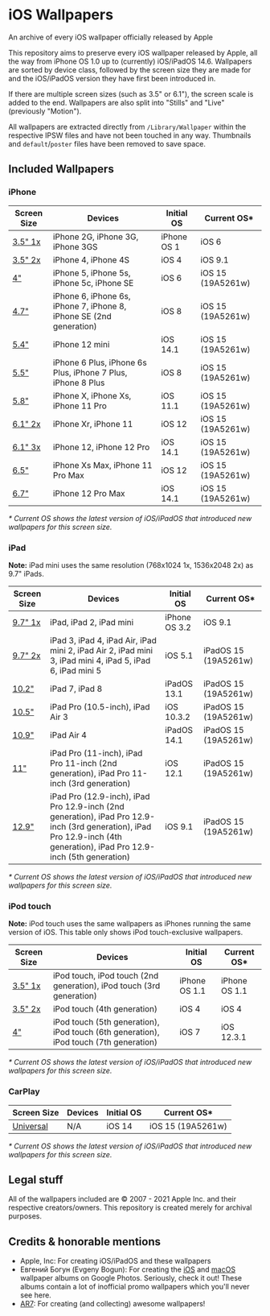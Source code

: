 # iOS Wallpapers
An archive of every iOS wallpaper officially released by Apple

This repository aims to preserve every iOS wallpaper released by Apple, all the way from iPhone OS 1.0 up to (currently) iOS/iPadOS 14.6.
Wallpapers are sorted by device class, followed by the screen size they are made for and the iOS/iPadOS version they have first been introduced in.

If there are multiple screen sizes (such as 3.5" or 6.1"), the screen scale is added to the end. Wallpapers are also split into "Stills" and "Live" (previously "Motion").

All wallpapers are extracted directly from `/Library/Wallpaper` within the respective IPSW files and have not been touched in any way. Thumbnails and `default`/`poster` files have been removed to save space.

## Included Wallpapers
### iPhone
| Screen Size | Devices | Initial OS | Current OS\* |
| -- | -- | -- | -- |
| [3.5" 1x](iPhone/3.5%22%20@1x) | iPhone 2G, iPhone 3G, iPhone 3GS | iPhone OS 1 | iOS 6 |
| [3.5" 2x](iPhone/3.5%22%20@2x) | iPhone 4, iPhone 4S | iOS 4 | iOS 9.1 |
| [4"](iPhone/4%22) | iPhone 5, iPhone 5s, iPhone 5c, iPhone SE | iOS 6 | iOS 15 (19A5261w) |
| [4.7"](iPhone/4.7%22) | iPhone 6, iPhone 6s, iPhone 7, iPhone 8, iPhone SE (2nd generation) | iOS 8 | iOS 15 (19A5261w) |
| [5.4"](iPhone/5.4%22) | iPhone 12 mini | iOS 14.1 | iOS 15 (19A5261w) |
| [5.5"](iPhone/5.5%22) | iPhone 6 Plus, iPhone 6s Plus, iPhone 7 Plus, iPhone 8 Plus | iOS 8 | iOS 15 (19A5261w) |
| [5.8"](iPhone/5.8%22) | iPhone X, iPhone Xs, iPhone 11 Pro | iOS 11.1 | iOS 15 (19A5261w) |
| [6.1" 2x](iPhone/6.1%22%202x) | iPhone Xr, iPhone 11 | iOS 12 | iOS 15 (19A5261w) |
| [6.1" 3x](iPhone/6.1%22%203x) | iPhone 12, iPhone 12 Pro | iOS 14.1 | iOS 15 (19A5261w) |
| [6.5"](iPhone/6.5%22) | iPhone Xs Max, iPhone 11 Pro Max | iOS 12 | iOS 15 (19A5261w) |
| [6.7"](iPhone/6.7%22) | iPhone 12 Pro Max | iOS 14.1 | iOS 15 (19A5261w) |

_\* Current OS shows the latest version of iOS/iPadOS that introduced new wallpapers for this screen size._

### iPad
__Note:__ iPad mini uses the same resolution (768x1024 1x, 1536x2048 2x) as 9.7" iPads.

| Screen Size | Devices | Initial OS | Current OS\* |
| -- | -- | -- | -- |
| [9.7" 1x](iPad/9.7%22%201x) | iPad, iPad 2, iPad mini | iPhone OS 3.2 | iOS 9.1 |
| [9.7" 2x](iPad/9.7%22%202x) | iPad 3, iPad 4, iPad Air, iPad mini 2, iPad Air 2, iPad mini 3, iPad mini 4, iPad 5, iPad 6, iPad mini 5 | iOS 5.1 | iPadOS 15 (19A5261w) |
| [10.2"](iPad/10.2%22) | iPad 7, iPad 8 | iPadOS 13.1 | iPadOS 15 (19A5261w) |
| [10.5"](iPad/10.5%22) | iPad Pro (10.5-inch), iPad Air 3 | iOS 10.3.2 | iPadOS 15 (19A5261w) |
| [10.9"](iPad/10.9%22) | iPad Air 4 | iPadOS 14.1 | iPadOS 15 (19A5261w) |
| [11"](iPad/11%22) | iPad Pro (11-inch), iPad Pro 11-inch (2nd generation), iPad Pro 11-inch (3rd generation) | iOS 12.1 | iPadOS 15 (19A5261w) |
| [12.9"](iPad/12.9%22) | iPad Pro (12.9-inch), iPad Pro 12.9-inch (2nd generation), iPad Pro 12.9-inch (3rd generation), iPad Pro 12.9-inch (4th generation), iPad Pro 12.9-inch (5th generation) | iOS 9.1 | iPadOS 15 (19A5261w) |

_\* Current OS shows the latest version of iOS/iPadOS that introduced new wallpapers for this screen size._

### iPod touch
__Note:__ iPod touch uses the same wallpapers as iPhones running the same version of iOS. This table only shows iPod touch-exclusive wallpapers.

| Screen Size | Devices | Initial OS | Current OS\* |
| -- | -- | -- | -- |
| [3.5" 1x](iPod%20touch/3.5%22%201x) | iPod touch, iPod touch (2nd generation), iPod touch (3rd generation) | iPhone OS 1.1 | iPhone OS 1.1 |
| [3.5" 2x](iPod%20touch/3.5%22%202x) | iPod touch (4th generation) | iOS 4 | iOS 4 |
| [4"](iPod%20touch/4%22) | iPod touch (5th generation), iPod touch (6th generation), iPod touch (7th generation) | iOS 7 | iOS 12.3.1 |

_\* Current OS shows the latest version of iOS/iPadOS that introduced new wallpapers for this screen size._

### CarPlay

| Screen Size | Devices | Initial OS | Current OS\* |
| -- | -- | -- | -- |
| [Universal](CarPlay/Universal) | N/A | iOS 14 | iOS 15 (19A5261w) |

_\* Current OS shows the latest version of iOS/iPadOS that introduced new wallpapers for this screen size._

## Legal stuff

All of the wallpapers included are © 2007 - 2021 Apple Inc. and their respective creators/owners. This repository is created merely for archival purposes.

## Credits & honorable mentions

* Apple, Inc: For creating iOS/iPadOS and these wallpapers
* Евгений Богун (Evgeny Bogun): For creating the [iOS](https://photos.google.com/share/AF1QipNi8VN2pw2Ya_xCV8eFgzEZmiXDy1-GwhXbqFtvXoH3HypF10as9puV8FdoVZpOZA?key=WkZjQTIxQTM5a01oZkNUYTE2ZllKTVJKZk1CMTR3) and [macOS](https://photos.google.com/share/AF1QipNNQyeVrqxBdNmBkq9ILswizuj-RYJFNt5GlxJZ90Y6hx0okrVSLKSnmFFbX7j5Mg?key=RV8tSXVJVGdfS1RIQUI0Q3RZZVhlTmw0WmhFZ2V3) wallpaper albums on Google Photos. Seriously, check it out! These albums contain a lot of inofficial promo wallpapers which you'll never see here.
* [AR7](https://twitter.com/AR72014): For creating (and collecting) awesome wallpapers!